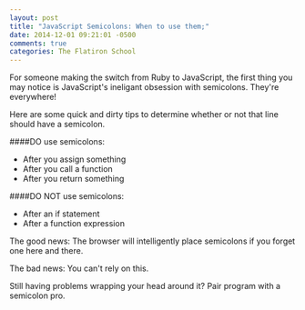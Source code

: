```yaml
---
layout: post
title: "JavaScript Semicolons: When to use them;"
date: 2014-12-01 09:21:01 -0500
comments: true
categories: The Flatiron School
---
```


For someone making the switch from Ruby to JavaScript, the first thing you may notice is JavaScript's ineligant obsession with semicolons. They're everywhere!

Here are some quick and dirty tips to determine whether or not that line should have a semicolon.

####DO use semicolons: 
   * After you assign something
   * After you call a function
   * After you return something

####DO NOT use semicolons: 
   * After an if statement
   * After a function expression

The good news: The browser will intelligently place semicolons if you forget one here and there.

The bad news: You can't rely on this. 

Still having problems wrapping your head around it? Pair program with a semicolon pro.
